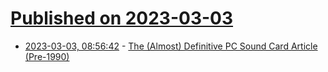 # [Published on 2023-03-03](index.md)

* [2023-03-03, 08:56:42](https://lobste.rs/s/kyz6hc/almost_definitive_pc_sound_card_article) - [The (Almost) Definitive PC Sound Card Article (Pre-1990)](https://brassicgamer.blogspot.com/2023/03/the-almost-definitive-pc-sound-card.html)
